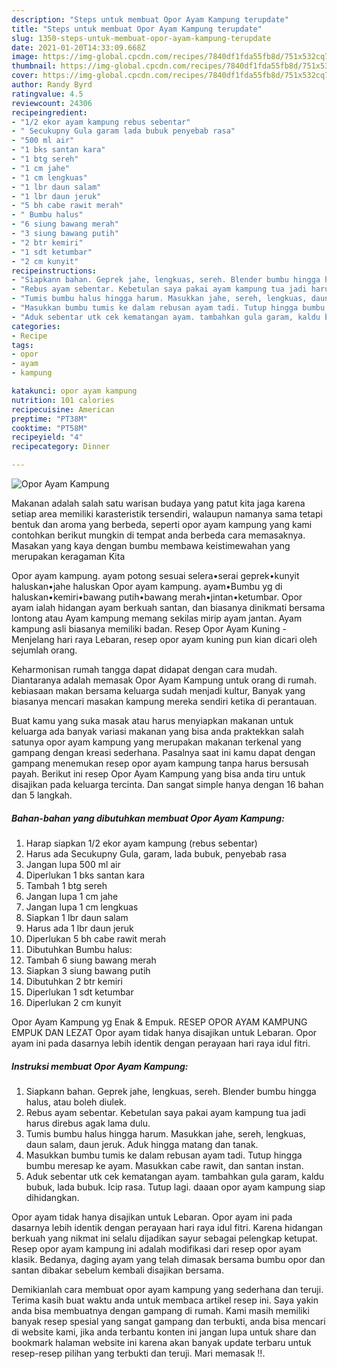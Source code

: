 ```yaml
---
description: "Steps untuk membuat Opor Ayam Kampung terupdate"
title: "Steps untuk membuat Opor Ayam Kampung terupdate"
slug: 1350-steps-untuk-membuat-opor-ayam-kampung-terupdate
date: 2021-01-20T14:33:09.668Z
image: https://img-global.cpcdn.com/recipes/7840df1fda55fb8d/751x532cq70/opor-ayam-kampung-foto-resep-utama.jpg
thumbnail: https://img-global.cpcdn.com/recipes/7840df1fda55fb8d/751x532cq70/opor-ayam-kampung-foto-resep-utama.jpg
cover: https://img-global.cpcdn.com/recipes/7840df1fda55fb8d/751x532cq70/opor-ayam-kampung-foto-resep-utama.jpg
author: Randy Byrd
ratingvalue: 4.5
reviewcount: 24306
recipeingredient:
- "1/2 ekor ayam kampung rebus sebentar"
- " Secukupny Gula garam lada bubuk penyebab rasa"
- "500 ml air"
- "1 bks santan kara"
- "1 btg sereh"
- "1 cm jahe"
- "1 cm lengkuas"
- "1 lbr daun salam"
- "1 lbr daun jeruk"
- "5 bh cabe rawit merah"
- " Bumbu halus"
- "6 siung bawang merah"
- "3 siung bawang putih"
- "2 btr kemiri"
- "1 sdt ketumbar"
- "2 cm kunyit"
recipeinstructions:
- "Siapkann bahan. Geprek jahe, lengkuas, sereh. Blender bumbu hingga halus, atau boleh diulek."
- "Rebus ayam sebentar. Kebetulan saya pakai ayam kampung tua jadi harus direbus agak lama dulu."
- "Tumis bumbu halus hingga harum. Masukkan jahe, sereh, lengkuas, daun salam, daun jeruk. Aduk hingga matang dan tanak."
- "Masukkan bumbu tumis ke dalam rebusan ayam tadi. Tutup hingga bumbu meresap ke ayam. Masukkan cabe rawit, dan santan instan."
- "Aduk sebentar utk cek kematangan ayam. tambahkan gula garam, kaldu bubuk, lada bubuk. Icip rasa. Tutup lagi. daaan opor ayam kampung siap dihidangkan."
categories:
- Recipe
tags:
- opor
- ayam
- kampung

katakunci: opor ayam kampung 
nutrition: 101 calories
recipecuisine: American
preptime: "PT38M"
cooktime: "PT58M"
recipeyield: "4"
recipecategory: Dinner

---
```



![Opor Ayam Kampung](https://img-global.cpcdn.com/recipes/7840df1fda55fb8d/751x532cq70/opor-ayam-kampung-foto-resep-utama.jpg)

Makanan adalah salah satu warisan budaya yang patut kita jaga karena setiap area memiliki karasteristik tersendiri, walaupun namanya sama tetapi bentuk dan aroma yang berbeda, seperti opor ayam kampung yang kami contohkan berikut mungkin di tempat anda berbeda cara memasaknya. Masakan yang kaya dengan bumbu membawa keistimewahan yang merupakan keragaman Kita

Opor ayam kampung. ayam potong sesuai selera•serai geprek•kunyit haluskan•jahe haluskan Opor ayam kampung. ayam•Bumbu yg di haluskan•kemiri•bawang putih•bawang merah•jintan•ketumbar. Opor ayam ialah hidangan ayam berkuah santan, dan biasanya dinikmati bersama lontong atau Ayam kampung memang sekilas mirip ayam jantan. Ayam kampung asli biasanya memiliki badan. Resep Opor Ayam Kuning - Menjelang hari raya Lebaran, resep opor ayam kuning pun kian dicari oleh sejumlah orang.

Keharmonisan rumah tangga dapat didapat dengan cara mudah. Diantaranya adalah memasak Opor Ayam Kampung untuk orang di rumah. kebiasaan makan bersama keluarga sudah menjadi kultur, Banyak yang biasanya mencari masakan kampung mereka sendiri ketika di perantauan.

Buat kamu yang suka masak atau harus menyiapkan makanan untuk keluarga ada banyak variasi makanan yang bisa anda praktekkan salah satunya opor ayam kampung yang merupakan makanan terkenal yang gampang dengan kreasi sederhana. Pasalnya saat ini kamu dapat dengan gampang menemukan resep opor ayam kampung tanpa harus bersusah payah.
Berikut ini resep Opor Ayam Kampung yang bisa anda tiru untuk disajikan pada keluarga tercinta. Dan sangat simple hanya dengan 16 bahan dan 5 langkah.


<!--inarticleads1-->

##### Bahan-bahan yang dibutuhkan membuat Opor Ayam Kampung:

1. Harap siapkan 1/2 ekor ayam kampung (rebus sebentar)
1. Harus ada  Secukupny Gula, garam, lada bubuk, penyebab rasa
1. Jangan lupa 500 ml air
1. Diperlukan 1 bks santan kara
1. Tambah 1 btg sereh
1. Jangan lupa 1 cm jahe
1. Jangan lupa 1 cm lengkuas
1. Siapkan 1 lbr daun salam
1. Harus ada 1 lbr daun jeruk
1. Diperlukan 5 bh cabe rawit merah
1. Dibutuhkan  Bumbu halus:
1. Tambah 6 siung bawang merah
1. Siapkan 3 siung bawang putih
1. Dibutuhkan 2 btr kemiri
1. Diperlukan 1 sdt ketumbar
1. Diperlukan 2 cm kunyit


Opor Ayam Kampung yg Enak &amp; Empuk. RESEP OPOR AYAM KAMPUNG EMPUK DAN LEZAT Opor ayam tidak hanya disajikan untuk Lebaran. Opor ayam ini pada dasarnya lebih identik dengan perayaan hari raya idul fitri. 

<!--inarticleads2-->

##### Instruksi membuat  Opor Ayam Kampung:

1. Siapkann bahan. Geprek jahe, lengkuas, sereh. Blender bumbu hingga halus, atau boleh diulek.
1. Rebus ayam sebentar. Kebetulan saya pakai ayam kampung tua jadi harus direbus agak lama dulu.
1. Tumis bumbu halus hingga harum. Masukkan jahe, sereh, lengkuas, daun salam, daun jeruk. Aduk hingga matang dan tanak.
1. Masukkan bumbu tumis ke dalam rebusan ayam tadi. Tutup hingga bumbu meresap ke ayam. Masukkan cabe rawit, dan santan instan.
1. Aduk sebentar utk cek kematangan ayam. tambahkan gula garam, kaldu bubuk, lada bubuk. Icip rasa. Tutup lagi. daaan opor ayam kampung siap dihidangkan.


Opor ayam tidak hanya disajikan untuk Lebaran. Opor ayam ini pada dasarnya lebih identik dengan perayaan hari raya idul fitri. Karena hidangan berkuah yang nikmat ini selalu dijadikan sayur sebagai pelengkap ketupat. Resep opor ayam kampung ini adalah modifikasi dari resep opor ayam klasik. Bedanya, daging ayam yang telah dimasak bersama bumbu opor dan santan dibakar sebelum kembali disajikan bersama. 

Demikianlah cara membuat opor ayam kampung yang sederhana dan teruji. Terima kasih buat waktu anda untuk membaca artikel resep ini. Saya yakin anda bisa membuatnya dengan gampang di rumah. Kami masih memiliki banyak resep spesial yang sangat gampang dan terbukti, anda bisa mencari di website kami, jika anda terbantu konten ini jangan lupa untuk share dan bookmark halaman website ini karena akan banyak update terbaru untuk resep-resep pilihan yang terbukti dan teruji. Mari memasak !!. 

